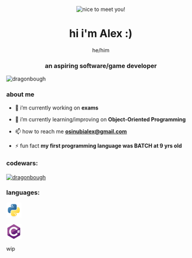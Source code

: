 <p align="center">
  <img src="https://i.imgur.com/lkeqMqs.gif" alt="nice to meet you!" />
</p>
<h1 align="center">hi i'm Alex :)</h1>
<p align="center">he/him</p>
<h3 align="center">an aspiring software/game developer</h3>

<p align="left"> <img src="https://komarev.com/ghpvc/?username=dragonbough&label=Profile%20views&color=0e75b6&style=flat" alt="dragonbough" /> </p>
<h3 allign="left">about me</h3>

- 🔭 i’m currently working on **exams**

- 🌱 i’m currently learning/improving on **Object-Oriented Programming**

- 📫 how to reach me **osinubialex@gmail.com**

- ⚡ fun fact **my first programming language was BATCH at 9 yrs old**

<h3 align="left">codewars:</h3>
<p align="left">
<a href="https://www.codewars.com/users/dragonbough" target="blank"><img align="center" src="https://camo.githubusercontent.com/dfb7129b176d0f6559d3c67365d99ad2a510d2eab5afdd28612e163344f35f79/68747470733a2f2f646f63732e636f6465776172732e636f6d2f6c6f676f2e737667" alt="dragonbough" height="40" width="40.49" /></a>
</p>

<h3 align="left">languages:</h3>
<p align="left"> <a href="https://github.com/dragonbough/python" target="_blank" rel="noreferrer"> <img src="https://raw.githubusercontent.com/devicons/devicon/master/icons/python/python-original.svg" alt="my python repository" width="40" height="40"/> </a> </p>
<p align="left"> <a href="[https://github.com/dragonbough/c-sharp](https://upload.wikimedia.org/wikipedia/commons/4/4f/Csharp_Logo.png)" target="_blank" rel="noreferrer"> <img src="https://raw.githubusercontent.com/devicons/devicon/master/icons/csharp/csharp-original.svg" alt="my c# repository" width="40" height="40"/> </a></p>
wip
